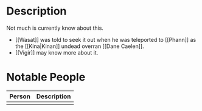 # Description
Not much is currently know about this. 

* [[Wasat]] was told to seek it out when he was teleported to [[Phann]] as the [[Kina|Kinan]] undead overran [[Dane Caelen]]. 
* [[Vigir]] may know more about it.

# Notable People
| Person | Description |
| ------ | ----------- |
|        |             |